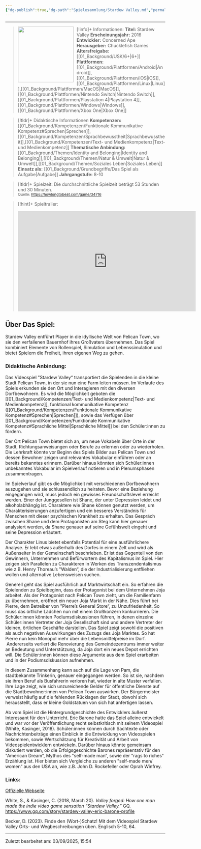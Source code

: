 ```yaml
---
{"dg-publish":true,"dg-path":"Spielesammlung/Stardew Valley.md","permalink":"/spielesammlung/stardew-valley/","noteIcon":"2"}
---
```


---
>[!info]+ Informationen:
><img src="https://images.igdb.com/igdb/image/upload/t_cover_big/xrpmydnu9rpxvxfjkiu7.webp" style="float:left;height:175px;padding-right:10px">**Titel:** Stardew Valley
>**Erscheinungsjahr:** 2016
>**Entwickler:** Concerned Ape
>**Herausgeber:** Chucklefish Games
>**Altersfreigabe:** [[01_Background/USK/6+\|6+]]
>**Plattformen:** [[01_Background/Plattformen/Android\|Android]],[[01_Background/Plattformen/iOS\|iOS]],[[01_Background/Plattformen/Linux\|Linux]],[[01_Background/Plattformen/MacOS\|MacOS]],[[01_Background/Plattformen/Nintendo Switch\|Nintendo Switch]],[[01_Background/Plattformen/Playstation 4\|Playstation 4]],[[01_Background/Plattformen/Windows\|Windows]],[[01_Background/Plattformen/Xbox One\|Xbox One]]

>[!tldr]+ Didaktische Informationen
>**Kompetenzen:** [[01_Background/Kompetenzen/Funktionale Kommunikative Kompetenz#Sprechen\|Sprechen]],[[01_Background/Kompetenzen/Sprachbewusstheit\|Sprachbewusstheit]],[[01_Background/Kompetenzen/Text- und Medienkompetenz\|Text- und Medienkompetenz]]
>**Thematische Anbindung:** [[01_Background/Themen/Identity and Belonging\|Identity and Belonging]],[[01_Background/Themen/Natur & Umwelt\|Natur & Umwelt]],[[01_Background/Themen/Soziales Leben\|Soziales Leben]]
>**Einsatz als:** [[01_Background/Grundbegriffe/Das Spiel als Aufgabe\|Aufgabe]]
>**Jahrgangstufe:** 8-10

>[!tldr]+ Spielzeit: 
>Die durchschnittliche Spielzeit beträgt 53 Stunden und 30 Minuten.  
><sub>Quelle: https://howlongtobeat.com/game/34716</sub>

>[!hint]+ Spieltrailer:
><iframe width="560" height="315" src="https://www.youtube.com/embed/8A7A1X1TVNc?si=qH118Tw_9uR--axp" title="YouTube video player" frameborder="0" allow="accelerometer; autoplay; clipboard-write; encrypted-media; gyroscope; picture-in-picture; web-share" referrerpolicy="strict-origin-when-cross-origin" allowfullscreen></iframe>


## Über Das Spiel:
Stardew Valley entführt Player in die idyllische Welt von Pelican Town, wo sie den verfallenen Bauernhof ihres Großvaters übernehmen. Das Spiel kombiniert Elemente von Rollenspiel, Simulation und Lebenssimulation und bietet Spielern die Freiheit, ihren eigenen Weg zu gehen.
### Didaktische Anbindung:
Das Videospiel "Stardew Valley“ transportiert die Spielenden in die kleine Stadt Pelican Town, in der sie nun eine Farm leiten müssen. Im Verlaufe des Spiels erkunden sie den Ort und Interagieren mit den diversen Dorfbewohnern. Es wird die Möglichkeit geboten die  [[01_Background/Kompetenzen/Text- und Medienkompetenz\|Text- und Medienkompetenz]], funktional kommunikative Kompetenz ([[01_Background/Kompetenzen/Funktionale Kommunikative Kompetenz#Sprechen\|Sprechen]]), sowie das Verfügen über [[01_Background/Kompetenzen/Funktionale Kommunikative Kompetenz#Sprachliche Mittel\|Sprachliche Mittel]] bei den Schüler:innen zu fördern.

Der Ort Pelican Town bietet sich an, um neue Vokabeln über Orte in der Stadt, Richtungsanweisungen oder Berufe zu erlernen oder zu wiederholen. Die Lehrkraft könnte vor Beginn des Spiels Bilder aus Pelican Town und dessen Bewohner zeigen und relevantes Vokabular einführen oder an bereits bekanntes erinnern. Darüber hinaus könnten sich Schüler:innen unbekanntes Vokabular im Spielverlauf notieren und in Plenumsphasen zusammentragen.

Im Spielverlauf gibt es die Möglichkeit mit verschiedenen Dorfbewohnern auszugehen und sie schlussendlich zu heiraten. Bevor eine Beziehung eingegangen wird, muss jedoch ein gewisses Freundschaftslevel erreicht werden. Einer der Junggesellen ist Shane, der unter Depression leidet und alkoholabhängig ist. Charaktere wie Shane können genutzt werden, um Charakterisierungen anzufertigen und ein besseres Verständnis für Menschen mit dieser psychischen Krankheit zu erhalten. Das Gespräch zwischen Shane und dem Protagonisten am Steg kann hier genauer analysiert werden, da Shane genauer auf seine Gefühlswelt eingeht und seine Depression erläutert.

Der Charakter Linus bietet ebenfalls Potential für eine ausführlichere Analyse. Er lebt etwas außerhalb des Dorfes in einem Zelt und wird als Außenseiter in der Gemeinschaft beschrieben. Er ist das Gegenteil von den Gewinnern, Unternehmen und Befürwortern des Kapitalismus im Spiel. Hier zeigen sich Parallelen zu Charakteren in Werken des Transzendentalismus wie z.B. Henry Thoreau’s "Walden“, die der Industrialisierung entfliehen wollen und alternative Lebensweisen suchen.

Generell geht das Spiel  ausführlich auf Marktwirtschaft ein. So erfahren die Spielenden zu Spielbeginn, dass der Protagonist bei dem Unternehmen Joja arbeitet. Als der Protagonist nach Pelican Town zieht, um die Familienfarm zu übernehmen, eröffnet ein neuer Joja Markt in der Nähe. Dies führt bei Pierre, dem Betreiber von "Pierre’s General Store“, zu Unzufriedenheit. So muss das örtliche Lädchen nun mit einem Großkonzern konkurrieren. Die Schüler:innen könnten Podiumsdiskussionen führen, in denen einzelne Schüler:innen Vertreter der Joja Gesellschaft sind und andere Vertreter der kleinen, örtlichen Geschäfte darstellen. Das Spiel zeigt sowohl die positiven als auch negativen Auswirkungen des Zuzugs des Joja Marktes. So hat Pierre nun kein Monopol mehr über die Lebensmittelpreise im Dorf.  Andererseits verliert die Renovierung des Gemeindezentrums immer weiter an Bedeutung und Unterstützung, da Joja dort ein neues Depot errichten will. Die Schüler:innen können diese Argumente aus dem Spiel erarbeiten und in der Podiumsdiskussion aufnehmen.

In diesem Zusammenhang kann auch auf die Lage von Pam, die stadtbekannte Trinkerin, genauer eingegangen werden. So ist sie, nachdem sie ihren Beruf als Busfahrerin verloren hat, wieder in alte Muster verfallen. Ihre Lage zeigt, wie sich unzureichende Gelder für öffentliche Dienste auf die Stadtbewohner:innen von Pelican Town auswirken. Der Bürgermeister verweist häufig auf die fehlenden Rücklagen der Stadt, obwohl sich herausstellt, dass er kleine Goldstatuen von sich hat anfertigen lassen.

Ab vom Spiel ist die Hintergrundgeschichte des Entwicklers äußerst Interessant für den Unterricht. Eric Barone hatte das Spiel alleine entwickelt und war vor der Veröffentlichung recht selbstkritisch mit seinem Videospiel (White, Kasinger, 2018). Schüler:innen können durch Sachtexte oder Nachrichtenbeiträge einen Einblick in die Entwicklung von Videospielen bekommen, sowie Wertschätzung für Kreativität und Arbeit von Videospielentwicklern entwickeln. Darüber hinaus könnte gemeinsam diskutiert werden, ob die Erfolgsgeschichte Barones repräsentativ für den "American Dream“, Mythos des "self-made man“, sowie der "rags to riches“ Erzählung ist. Hier bieten sich Vergleiche zu anderen "self-made men/ women“ aus den USA an, wie z.B. John D. Rockefeller oder Oprah Winfrey.
### Links:
[Offizielle Webseite](https://www.stardewvalley.net)

White, S., & Kasinger, C. (2018, March 20). _Valley forged: How one man made the indie video game sensation “Stardew Valley.”_ GQ. https://www.gq.com/story/stardew-valley-eric-barone-profile

Becker, D. (2023). Finde den (Wort-)Schatz! Mit dem Videospiel Stardew Valley Orts- und Wegbeschreibungen üben. Englisch 5-10, 64.

---
Zuletzt bearbeitet am: 03/09/2025, 15:54